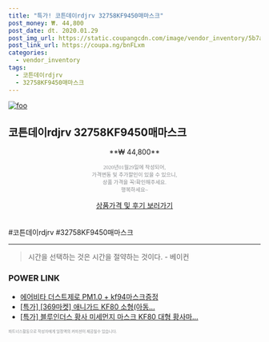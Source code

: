 ```yaml
--- 
title: "특가! 코튼데이rdjrv 32758KF9450매마스크" 
post_money: ₩. 44,800 
post_date: dt. 2020.01.29 
post_img_url: https://static.coupangcdn.com/image/vendor_inventory/5b7a/64c2d7fb6f860cbcc9a0318900f11ad095e8d3831c36ddec3a383ddad4e1.jpg 
post_link_url: https://coupa.ng/bnFLxm 
categories: 
  - vendor_inventory 
tags: 
  - 코튼데이rdjrv 
  - 32758KF9450매마스크 
--- 
```

[![foo](https://static.coupangcdn.com/image/vendor_inventory/5b7a/64c2d7fb6f860cbcc9a0318900f11ad095e8d3831c36ddec3a383ddad4e1.jpg)](https://coupa.ng/bnFLxm) 

## 코튼데이rdjrv 32758KF9450매마스크 
<p style="text-align: center;">**₩ 44,800**</p> 
<p style="text-align: center;"><span style="color: #898c8f; font-family: Georgia,Times,serif; font-size: 0.75em;">2020년01월29일에 작성되어, <br>가격변동 및 추가할인이 있을 수 있으니,<br> 상품 가격을 꼭!확인해주세요.<br>행복하세요~</span> 
</p>	 
<div markdown="0" style="text-align: center;"><a href="https://coupa.ng/bnFLxm" class="btn btn--success">상품가격 및 후기 보러가기</a></div> 
<br><br> 
  #코튼데이rdjrv #32758KF9450매마스크 
<hr> 

> 시간을 선택하는 것은 시간을 절약하는 것이다. - 베이컨 


### POWER LINK

* <a href="https://blog.naver.com/santokki14/221784450861" target="_blank">에어비타 더스트제로 PM1.0 + kf94마스크증정</a>
* <a href="https://blog.naver.com/an0733/221788879629" target="_blank">[특가] [369마켓] 애니가드 KF80 소형(아동...</a>
* <a href="https://blog.naver.com/an0733/221789717457" target="_blank">[특가] 블루인더스 황사 미세먼지 마스크 KF80 대형 황사마...</a>

<span style="color: #898c8f; font-family: Georgia,Times,serif; font-size: 0.55em;">파트너스활동으로 작성자에게 일정액의 커미션이 제공될수 있습니다.</span> 
